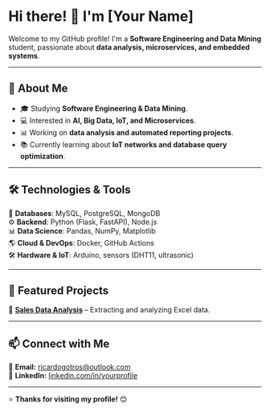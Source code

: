 # Hi there! 👋 I'm [Your Name]

Welcome to my GitHub profile! I'm a **Software Engineering and Data Mining** student, passionate about **data analysis, microservices, and embedded systems**.

---

## 🚀 About Me
- 🎓 Studying **Software Engineering & Data Mining**.  
- 💻 Interested in **AI, Big Data, IoT, and Microservices**.  
- 📊 Working on **data analysis and automated reporting projects**.  
- 📚 Currently learning about **IoT networks and database query optimization**.  

---

## 🛠 Technologies & Tools

💾 **Databases**: MySQL, PostgreSQL, MongoDB  
⚙️ **Backend**: Python (Flask, FastAPI), Node.js  
📊 **Data Science**: Pandas, NumPy, Matplotlib  
🌎 **Cloud & DevOps**: Docker, GitHub Actions  
🛠 **Hardware & IoT**: Arduino, sensors (DHT11, ultrasonic)  

---

## 📌 Featured Projects
🔹 **[Sales Data Analysis](https://github.com/your-username/your-repo)** – Extracting and analyzing Excel data.  

---

## 📫 Connect with Me  
📧 **Email:** ricardogotros@outlook.com  
💼 **LinkedIn:** [linkedin.com/in/yourprofile](https://www.linkedin.com/in/ricardo-gothelf-rosique-661a0629a/)  

---

⭐️ **Thanks for visiting my profile!** 😊  


<!--
**oyasumi888/oyasumi888** is a ✨ _special_ ✨ repository because its `README.md` (this file) appears on your GitHub profile.

Here are some ideas to get you started:

- 🔭 I’m currently working on ...
- 🌱 I’m currently learning ...
- 👯 I’m looking to collaborate on ...
- 🤔 I’m looking for help with ...
- 💬 Ask me about ...
- 📫 How to reach me: ...
- 😄 Pronouns: ...
- ⚡ Fun fact: ...
-->
